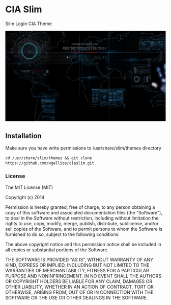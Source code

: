 CIA Slim
=======

Slim Login CIA Theme

![CIA Slim login theme preview](https://raw.githubusercontent.com/wgallios/ciaslim/master/screenshot.png)

## Installation
Make sure you have write permissions to /usr/share/slim/themes directory

```
cd /usr/share/slim/themes && git clone https://github.com/wgallios/ciaslim.git
```

### License

The MIT License (MIT)

Copyright (c) 2014

Permission is hereby granted, free of charge, to any person obtaining a copy
of this software and associated documentation files (the "Software"), to deal
in the Software without restriction, including without limitation the rights
to use, copy, modify, merge, publish, distribute, sublicense, and/or sell
copies of the Software, and to permit persons to whom the Software is
furnished to do so, subject to the following conditions:

The above copyright notice and this permission notice shall be included in all
copies or substantial portions of the Software.

THE SOFTWARE IS PROVIDED "AS IS", WITHOUT WARRANTY OF ANY KIND, EXPRESS OR
IMPLIED, INCLUDING BUT NOT LIMITED TO THE WARRANTIES OF MERCHANTABILITY,
FITNESS FOR A PARTICULAR PURPOSE AND NONINFRINGEMENT. IN NO EVENT SHALL THE
AUTHORS OR COPYRIGHT HOLDERS BE LIABLE FOR ANY CLAIM, DAMAGES OR OTHER
LIABILITY, WHETHER IN AN ACTION OF CONTRACT, TORT OR OTHERWISE, ARISING FROM,
OUT OF OR IN CONNECTION WITH THE SOFTWARE OR THE USE OR OTHER DEALINGS IN THE
SOFTWARE.
